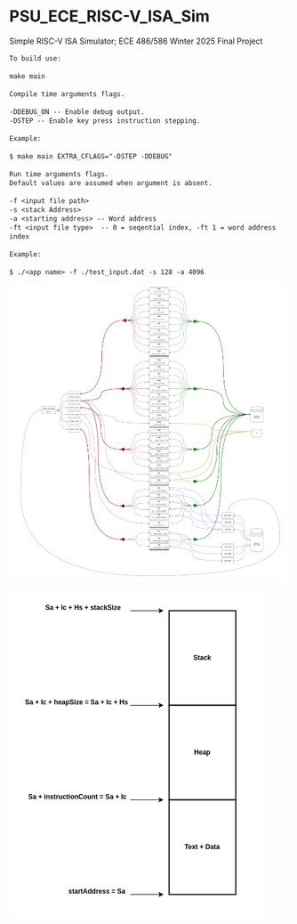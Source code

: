 # PSU_ECE_RISC-V_ISA_Sim</br>
Simple RISC-V ISA Simulator; ECE 486/586 Winter 2025 Final Project</br>
```
To build use:

make main

Compile time arguments flags.

-DDEBUG_ON -- Enable debug output.
-DSTEP -- Enable key press instruction stepping.

Example:

$ make main EXTRA_CFLAGS="-DSTEP -DDEBUG"

Run time arguments flags.
Default values are assumed when argument is absent.

-f <input file path> 
-s <stack Address>
-a <starting address> -- Word address
-ft <input file type>  -- 0 = seqential index, -ft 1 = word address index

Example:

$ ./<app name> -f ./test_input.dat -s 128 -a 4096 
```

![Alt text](docs/main_map.png)

![Alt text](docs/memStruct.png)


